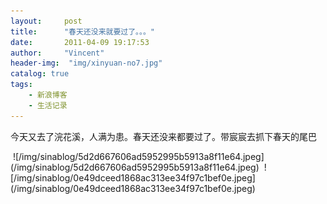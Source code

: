 ```yaml
---
layout:     post
title:      "春天还没来就要过了。。。"
date:       2011-04-09 19:17:53
author:     "Vincent"
header-img:  "img/xinyuan-no7.jpg"
catalog: true
tags:
    - 新浪博客
    - 生活记录
---
```


今天又去了浣花溪，人满为患。春天还没来都要过了。带宸宸去抓下春天的尾巴


<img>
![/img/sinablog/5d2d667606ad5952995b5913a8f11e64.jpeg](/img/sinablog/5d2d667606ad5952995b5913a8f11e64.jpeg)




<img>
![/img/sinablog/0e49dceed1868ac313ee34f97c1bef0e.jpeg](/img/sinablog/0e49dceed1868ac313ee34f97c1bef0e.jpeg)








